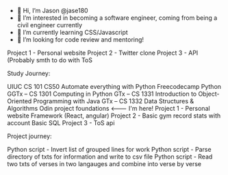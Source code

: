 - 👋 Hi, I’m Jason @jase180
- 👀 I’m interested in becoming a software engineer, coming from being a civil engineer currently
- 🌱 I’m currently learning CSS/Javascript
- 💞️ I’m looking for code review and mentoring!

Project 1 - Personal website
Project 2 - Twitter clone
Project 3 - API (Probably smth to do with ToS

Study Journey:

UIUC CS 101
CS50
Automate everything with Python
Freecodecamp Python
GGTx – CS 1301 Computing in Python
GTx – CS 1331 Introduction to Object-Oriented Programming with Java
GTx – CS 1332 Data Structures & Algorithms
Odin project foundations <--- I'm here!
Project 1 - Personal website
Framework (React, angular)
Project 2 - Basic gym record stats with account
Basic SQL
Project 3 - ToS api


Project journey:

Python script - Invert list of grouped lines for work
Python script - Parse directory of txts for information and write to csv file
Python script - Read two txts of verses in two langauges and combine into verse by verse

<!---
jase180/jase180 is a ✨ special ✨ repository because its `README.md` (this file) appears on your GitHub profile.
You can click the Preview link to take a look at your changes.
--->
